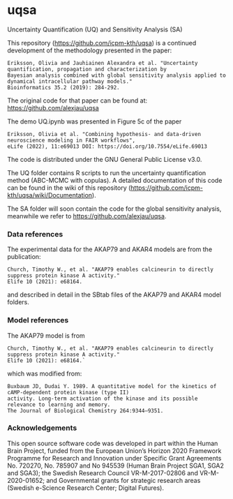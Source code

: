 # uqsa
Uncertainty Quantification (UQ) and Sensitivity Analysis (SA)

This repository (https://github.com/icpm-kth/uqsa) is a continued development of the methodology presented in the paper:
```
Eriksson, Olivia and Jauhiainen Alexandra et al. "Uncertainty quantification, propagation and characterization by 
Bayesian analysis combined with global sensitivity analysis applied to dynamical intracellular pathway models." 
Bioinformatics 35.2 (2019): 284-292.
```
The original code for that paper can be found at: https://github.com/alexjau/uqsa

The demo UQ.ipynb was presented in Figure 5c of the paper
```
Eriksson, Olivia et al. "Combining hypothesis- and data-driven neuroscience modeling in FAIR workflows", 
eLife (2022), 11:e69013 DOI: https://doi.org/10.7554/eLife.69013
```
 The code is distributed under the GNU General Public License v3.0.

The UQ folder contains R scripts to run the uncertainty quantification method (ABC-MCMC with copulas). A detailed documentation of this code can be found in the wiki of this repository (https://github.com/icpm-kth/uqsa/wiki/Documentation).

The SA folder will soon contain the code for the global sensitivity analysis, meanwhile we refer to https://github.com/alexjau/uqsa.

### Data references
The experimental data for the AKAP79 and AKAR4 models are from the publication:
```
Church, Timothy W., et al. "AKAP79 enables calcineurin to directly suppress protein kinase A activity." 
Elife 10 (2021): e68164.
```
and described in detail in the SBtab files of the AKAP79 and AKAR4 model folders.

### Model references
The AKAP79 model is from
```
Church, Timothy W., et al. "AKAP79 enables calcineurin to directly suppress protein kinase A activity." 
Elife 10 (2021): e68164.`

```
which was modified from:
```
Buxbaum JD, Dudai Y. 1989. A quantitative model for the kinetics of cAMP-dependent protein kinase (type II) 
activity. Long-term activation of the kinase and its possible relevance to learning and memory. 
The Journal of Biological Chemistry 264:9344–9351.
```

### Acknowledgements
This open source software code was developed in part within the Human Brain Project, funded from the European Union’s Horizon 2020 Framework Programme for Research and Innovation under Specific Grant Agreements No. 720270, No. 785907 and No 945539 (Human Brain Project SGA1, SGA2 and SGA3); the Swedish Research Council VR-M-2017-02806 and VR-M-2020-01652; and Governmental grants for strategic research areas (Swedish e-Science Research Center; Digital Futures).
